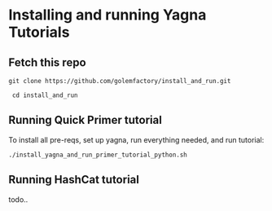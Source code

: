 # Installing and running Yagna Tutorials


## Fetch this repo

```git clone https://github.com/golemfactory/install_and_run.git```

``` cd install_and_run```

## Running Quick Primer tutorial

To install all pre-reqs, set up yagna, run everything needed, and run tutorial:

```./install_yagna_and_run_primer_tutorial_python.sh```

## Running HashCat tutorial

todo..


